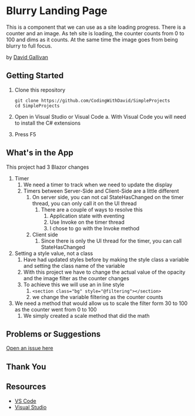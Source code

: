 # Blurry Landing Page

This is a component that we can use as a site loading progress.  There is a counter and an image.  As teh site is loading, the counter counts from 0 to 100 and dims as it counts.  At the same time the image goes from being blurry to full focus.  

by [David Gallivan](http://twitter.com/CodingwithDavid)


## Getting Started

1. Clone this repository

   ```Command Line
   git clone https://github.com/CodingWithDavid/SimpleProjects
   cd SimpleProjects
   ```

1.	Open in Visual Studio or Visual Code
a.	With Visual Code you will need to install the C# extensions
2.	Press F5

## What's in the App

This project had 3 Blazor changes
1. Timer
    1. We need a timer to track when we need to update the display
    2. Timers between Server-Side and Client-Side are a little different
        1. On server side, you can not cal StateHasChanged on the timer thread, you can only call it on the UI thread
            1. There are a couple of ways to resolve this
                1. Application state with eventing
                2. Use Invoke on the timer thread
                3. I chose to go with the Invoke method
        2. Client side
            1. Since there is only the UI thread for the timer, you can call StateHasChanged
2. Setting a style value, not a class
    1. Have had updated styles before by making the style class a variable and setting the class name of the variable
    2. With this project we have to change the actual value of the opacity and the image filter as the counter changes
    3. To achieve this we will use an in line style
        1. `<section class="bg" style="@filtering"></section>`
        2.  we change the variable filtering as the counter counts
3. We need a method that would allow us to scale the filter form 30 to 100 as the counter went from 0 to 100
    1. We simply created a scale method that did the math



## Problems or Suggestions

[Open an issue here]( https://github.com/CodingWithDavid/SimpleProjects/issues)

## Thank You


## Resources

- [VS Code](https://code.visualstudio.com)
- [Visual Studio]( https://visualstudio.microsoft.com/)



